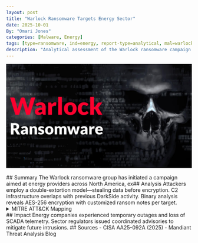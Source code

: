 ```yaml
---
layout: post
title: "Warlock Ransomware Targets Energy Sector"
date: 2025-10-01
By: "Omari Jones"
categories: [Malware, Energy]
tags: [type=ransomware, ind=energy, report-type=analytical, mal=warlock]
description: "Analytical assessment of the Warlock ransomware campaign targeting energy companies."
---
```

<p align="center">
  <img src="/assets/Warlock.png" alt="Warlock Ransomware Banner" width="700">
</p>
## Summary
The Warlock ransomware group has initiated a campaign aimed at energy providers across North America, ex## Analysis
Attackers employ a double-extortion model—stealing data before encryption.
C2 infrastructure overlaps with previous DarkSide activity.
Binary analysis reveals AES-256 encryption with customized ransom notes per target.
<details><summary>MITRE ATT&CK Mapping</summary>
- T1078: Valid Accounts
- T1486: Data Encrypted for Impact
- T1041: Exfiltration over C2 Channel
</details>
## Impact
Energy companies experienced temporary outages and loss of SCADA telemetry.
Sector regulators issued coordinated advisories to mitigate future intrusions.
## Sources
- CISA AA25-092A (2025)
- Mandiant Threat Analysis Blog

